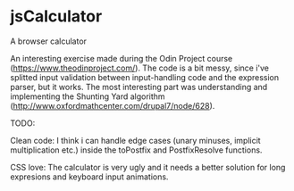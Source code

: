 # jsCalculator
A browser calculator


An interesting exercise made during the Odin Project course (https://www.theodinproject.com/).
The code is a bit messy, since i've splitted input validation between input-handling code and the expression parser, but it works.
The most interesting part was understanding and implementing the Shunting Yard algorithm (http://www.oxfordmathcenter.com/drupal7/node/628).

TODO:

Clean code: I think i can handle edge cases (unary minuses, implicit multiplication etc.) inside the toPostfix and PostfixResolve functions.

CSS love: The calculator is very ugly and it needs a better solution for long expresions and keyboard input animations.

